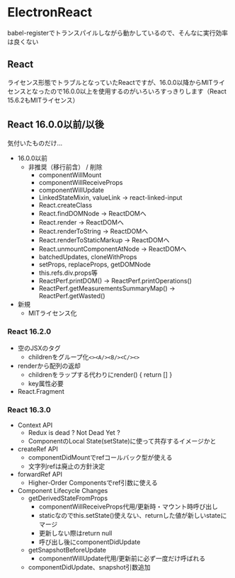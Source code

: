 # ElectronReact

babel-registerでトランスパイルしながら動かしているので、そんなに実行効率は良くない

## React

ライセンス形態でトラブルとなっていたReactですが、16.0.0以降からMITライセンスとなったので16.0.0以上を使用するのがいろいろすっきりします（React 15.6.2もMITライセンス）

## React 16.0.0以前/以後

気付いたものだけ...

- 16.0.0以前
  - 非推奨（移行前含） / 削除
    - componentWillMount
    - componentWillReceiveProps
    - componentWillUpdate
    - LinkedStateMixin, valueLink -> react-linked-input
    - React.createClass
    - React.findDOMNode -> ReactDOMへ
    - React.render -> ReactDOMへ
    - React.renderToString -> ReactDOMへ
    - React.renderToStaticMarkup -> ReactDOMへ
    - React.unmountComponentAtNode -> ReactDOMへ
    - batchedUpdates, cloneWithProps
    - setProps, replaceProps, getDOMNode
    - this.refs.div.props等
    - ReactPerf.printDOM() -> ReactPerf.printOperations()
    - ReactPerf.getMeasurementsSummaryMap() -> ReactPerf.getWasted()
- 新規
  - MITライセンス化


### React 16.2.0

- 空のJSXのタグ
  - childrenをグループ化```<><A/><B/><C/><>```
- renderから配列の返却
  - childrenをラップする代わりにrender() { return [] }
  - key属性必要
- React.Fragment

### React 16.3.0

- Context API
  - Redux is dead ? Not Dead Yet ?
  - ComponentのLocal State(setState)に使って共存するイメージかと
- createRef API
  - componentDidMountでrefコールバック型が使える
  - 文字列refは廃止の方針決定
- forwardRef API
  - Higher-Order Componentsでref引数に使える
- Component Lifecycle Changes
  - getDerivedStateFromProps
    - componentWillReceiveProps代用/更新時・マウント時呼び出し
    - staticなのでthis.setState()使えない、returnした値が新しいstateにマージ
    - 更新しない際はreturn null
    - 呼び出し後にcomponentDidUpdate
  - getSnapshotBeforeUpdate
    - componentWillUpdate代用/更新前に必ず一度だけ呼ばれる
  - componentDidUpdate、snapshot引数追加
